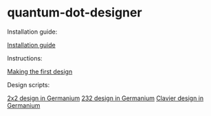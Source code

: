 # quantum-dot-designer

Installation guide:

[Installation guide](instructions/installation_guide.md)

Instructions:

[Making the first design](instructions/qdd_example_notebook.ipynb)


Design scripts:

[2x2 design in Germanium](example_notebooks/qdd_example_script_2x2)
[232 design in Germanium](example_notebooks/qdd_example_script)
[Clavier design in Germanium](example_notebooks/qdd_example_script_clavier_gates)
